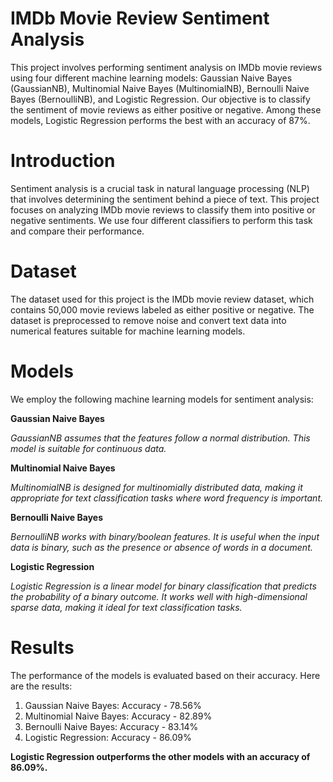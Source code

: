 # IMDb Movie Review Sentiment Analysis
This project involves performing sentiment analysis on IMDb movie reviews using four different machine learning models: Gaussian Naive Bayes (GaussianNB), Multinomial Naive Bayes (MultinomialNB), Bernoulli Naive Bayes (BernoulliNB), and Logistic Regression. Our objective is to classify the sentiment of movie reviews as either positive or negative. Among these models, Logistic Regression performs the best with an accuracy of 87%.

# Introduction
Sentiment analysis is a crucial task in natural language processing (NLP) that involves determining the sentiment behind a piece of text. This project focuses on analyzing IMDb movie reviews to classify them into positive or negative sentiments. We use four different classifiers to perform this task and compare their performance.

# Dataset
The dataset used for this project is the IMDb movie review dataset, which contains 50,000 movie reviews labeled as either positive or negative. The dataset is preprocessed to remove noise and convert text data into numerical features suitable for machine learning models.

# Models
We employ the following machine learning models for sentiment analysis:

**Gaussian Naive Bayes**

*GaussianNB assumes that the features follow a normal distribution. This model is suitable for continuous data.*

**Multinomial Naive Bayes**

*MultinomialNB is designed for multinomially distributed data, making it appropriate for text classification tasks where word frequency is important.*

**Bernoulli Naive Bayes**

*BernoulliNB works with binary/boolean features. It is useful when the input data is binary, such as the presence or absence of words in a document.*

**Logistic Regression**

*Logistic Regression is a linear model for binary classification that predicts the probability of a binary outcome. It works well with high-dimensional sparse data, making it ideal for text classification tasks.*

# Results
The performance of the models is evaluated based on their accuracy. Here are the results:

1. Gaussian Naive Bayes: Accuracy - 78.56%
2. Multinomial Naive Bayes: Accuracy - 82.89%
3. Bernoulli Naive Bayes: Accuracy - 83.14%
4. Logistic Regression: Accuracy - 86.09%

**Logistic Regression outperforms the other models with an accuracy of 86.09%.**
